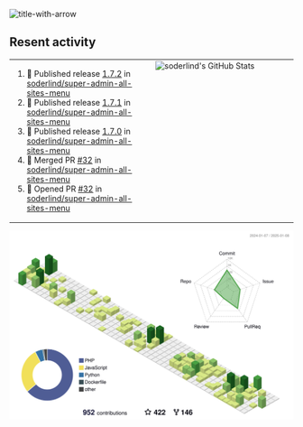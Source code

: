 
![title-with-arrow](https://github.com/soderlind/soderlind/assets/1649452/0f685042-97c3-46ba-b290-804d07f05370)



## Resent activity

<table width="100%" border="0"><tr><td width="49%">

<!--START_SECTION:activity-->
1. 🚀 Published release [1.7.2](https://github.com/soderlind/super-admin-all-sites-menu/releases/tag/1.7.2) in [soderlind/super-admin-all-sites-menu](https://github.com/soderlind/super-admin-all-sites-menu)
2. 🚀 Published release [1.7.1](https://github.com/soderlind/super-admin-all-sites-menu/releases/tag/1.7.1) in [soderlind/super-admin-all-sites-menu](https://github.com/soderlind/super-admin-all-sites-menu)
3. 🚀 Published release [1.7.0](https://github.com/soderlind/super-admin-all-sites-menu/releases/tag/1.7.0) in [soderlind/super-admin-all-sites-menu](https://github.com/soderlind/super-admin-all-sites-menu)
4. 🎉 Merged PR [#32](https://github.com/soderlind/super-admin-all-sites-menu/pull/32) in [soderlind/super-admin-all-sites-menu](https://github.com/soderlind/super-admin-all-sites-menu)
5. 💪 Opened PR [#32](https://github.com/soderlind/super-admin-all-sites-menu/pull/32) in [soderlind/super-admin-all-sites-menu](https://github.com/soderlind/super-admin-all-sites-menu)
<!--END_SECTION:activity-->
  </td>
<td width="49%" valign="top">
     <img  alt="soderlind's GitHub Stats" src="https://awesome-github-stats.azurewebsites.net/user-stats/soderlind?cardType=octocat&theme=github&preferLogin=false&Title=FFFFFF&Border=FFFFFF" />
</td></tr></table>


![](./profile-3d-contrib/profile-green-animate.svg)


